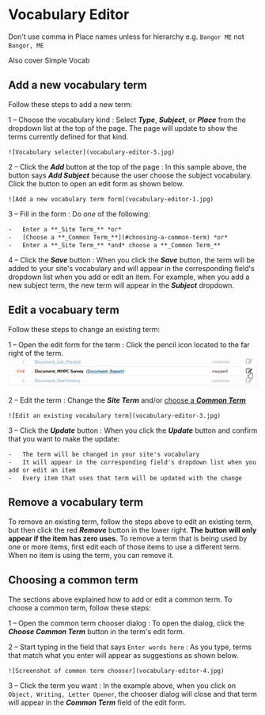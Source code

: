 # Vocabulary Editor

Don't use comma in Place names unless for hierarchy e.g. `Bangor ME` not `Bangor, ME`

Also cover Simple Vocab

## Add a new vocabulary term

Follow these steps to add a new term:

1 &ndash; Choose the vocabulary kind
:   Select **_Type_**, **_Subject_**, or **_Place_** from the dropdown list at the top of the page.
    The page will update to show the terms currently defined for that kind.

    ![Vocabulary selecter](vocabulary-editor-5.jpg)

2 &ndash; Click the **_Add_** button at the top of the page
:   In this sample above, the button says **_Add Subject_** because the user
    choose the subject vocabulary. Click the button to open
    an edit form as shown below.

    ![Add a new vocabulary term form](vocabulary-editor-1.jpg)

3 &ndash; Fill in the form
:   Do *one* of the following:

    -   Enter a **_Site Term_** *or*
    -   [Choose a **_Common Term_**](#choosing-a-common-term) *or*
    -   Enter a **_Site Term_** *and* choose a **_Common Term_**

4 &ndash; Click the **_Save_** button
:   When you click the **_Save_** button, the term will be added to your
    site's vocabulary and will appear in the corresponding field's dropdown
    list when you add or edit an item.
    For example, when you add a new subject term, the new term will appear in the
    **_Subject_** dropdown.

## Edit a vocabuary term

Follow these steps to change an existing term:    

1 &ndash; Open the edit form for the term
:   Click the pencil icon located to the far right of the term.
    ![Edit an existing vocabulary term](vocabulary-editor-2.jpg) 

2 &ndash; Edit the term
:   Change the **_Site Term_** and/or [choose a **_Common Term_**](#choosing-a-common-term)

    ![Edit an existing vocabulary term](vocabulary-editor-3.jpg) 

3 &ndash; Click the **_Update_** button
:   When you click the **_Update_** button and confirm that you want to make the update:

    -   The term will be changed in your site's vocabulary
    -   It will appear in the corresponding field's dropdown list when you add or edit an item
    -   Every item that uses that term will be updated with the change

## Remove a vocabulary term

To remove an existing term, follow the steps above to edit an existing term,
but then click the red **_Remove_** button in the lower right.
**The button will only appear if the item has zero uses.** To remove a term
that is being used by one or more items, first edit each of those items to
use a different term. When no item is using the term, you can remove it.

## Choosing a common term

The sections above explained how to add or edit a common term. To choose
a common term, follow these steps:

1 &ndash; Open the common term chooser dialog
:   To open the dialog, click the **_Choose Common Term_** button in the term's edit form.

2 &ndash; Start typing in the field that says `Enter words here`
:   As you type, terms that match what you enter will appear as suggestions
    as shown below.

    ![Screenshot of common term chooser](vocabulary-editor-4.jpg)

3 &ndash; Click the term you want
:   In the example above, when you click on `Object, Writing, Letter Opener`, the
    chooser dialog will close and that term will appear in the **_Common Term_** field
    of the edit form.


